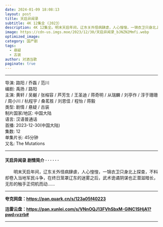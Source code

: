```yaml
---
date: 2024-01-09 18:08:13
layout: post
title: 天启异闻录
subtitle: 4K 12集全 (2023）
description: 4K 12集全。明末天启年间，辽东关外怪病肆虐，人心惶惶，一锦衣卫只身北上探查，不料却卷入当地军民斗争，在终日笼罩辽东的迷雾之后，武术诡谲阴谋也正潜滋暗长，无形的触手正伺机而动...
image: https://cdn-us.imgs.moe/2023/12/30/天启异闻录_bJNZN2Mmfi.webp
optimized_image: 
category: 国产剧
tags:
  - 悬疑
  - 古装
author: 对酒当歌
paginate: true
---
```


---

导演: 路阳 / 乔磊 / 范川  
编剧: 禹扬 / 路阳  
主演: 黄轩 / 吴樾 / 张榕容 / 芦芳生 / 王圣迪 / 蒋奇明 / 从瑞麟 / 刘亭作 / 淳于珊珊 / 周小川 / 杭程宇 / 桑茗胜 / 刘恩佳 / 程怡 / 蒋毅  
类型: 剧情 / 悬疑 / 古装  
制片国家/地区: 中国大陆  
语言: 汉语普通话  
首播: 2023-12-30(中国大陆)  
集数: 12  
单集片长: 45分钟  
又名: The Mutations  

---

#### 天启异闻录 剧情简介 · · · · · ·

　　明末天启年间，辽东关外怪病肆虐，人心惶惶，一锦衣卫只身北上探查，不料却卷入当地军民斗争，在终日笼罩辽东的迷雾之后，武术诡谲阴谋也正潜滋暗长，无形的触手正伺机而动……

---

**夸克网盘：<https://pan.quark.cn/s/123a05f40223>**

**迅雷云盘：<https://pan.xunlei.com/s/VNnOQJ13FVhSbxM-GlNC1SHjA1?pwd=vzrb#>**

---
